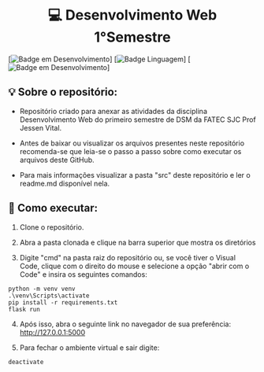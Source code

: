 <div align="center">

# 💻 Desenvolvimento Web 1°Semestre

</div>

<div>

[![Badge em Desenvolvimento](http://img.shields.io/static/v1?label=STATUS&message=EM%20DESENVOLVIMENTO&color=GREEN&style=for-the-badge)]
[![Badge Linguagem](http://img.shields.io/static/v1?label=Linguagem&message=PYTHON&color=BLUE&style=for-the-badge)]
[![Badge em Desenvolvimento](http://img.shields.io/github/license/React-Bootcamp-WoMarkersCode/certificate-generator&color=ORANGE&style=for-the-badge)]

</div>

## 💡 Sobre o repositório:

- Repositório criado para anexar as atividades da disciplina Desenvolvimento Web do primeiro semestre de DSM da FATEC SJC Prof Jessen Vital.

- Antes de baixar ou visualizar os arquivos presentes neste repositório recomenda-se que leia-se o passo a passo sobre como executar os arquivos deste GitHub.

- Para mais informações visualizar a pasta "src" deste repositório e ler o readme.md disponível nela.

## 🔨 Como executar:

1. Clone o repositório.

2. Abra a pasta clonada e clique na barra superior que mostra os diretórios
3. Digite "cmd" na pasta raiz do repositório ou, se você tiver o Visual Code, clique com o direito do mouse e selecione a opção "abrir com o Code" e insira os seguintes comandos:

```
python -m venv venv
.\venv\Scripts\activate
pip install -r requirements.txt
flask run
```

4. Após isso, abra o seguinte link no navegador de sua preferência: http://127.0.0.1:5000

5. Para fechar o ambiente virtual e sair digite:

```
deactivate
```
